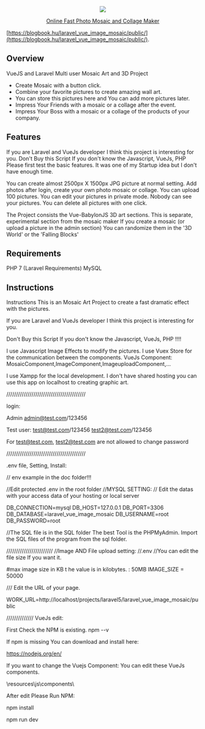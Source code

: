 <p align="center"><img src="http://blogbook.hu/laravel_vue_image_mosaic/public/design/balaton_mosaic.png"></p>

<p align="center">
<a href="https://blogbook.hu/laravel_vue_image_mosaic/public/"> Online Fast Photo Mosaic and Collage Maker</a>

</p>

[https://blogbook.hu/laravel_vue_image_mosaic/public/](https://blogbook.hu/laravel_vue_image_mosaic/public/).

## Overview

VueJS and Laravel Multi user Mosaic Art  and 3D Project

- Create Mosaic  with a button click.
- Combine your favorite pictures to create amazing wall art.
- You can store this pictures here and You can add more pictures later.
- Impress Your Friends with a mosaic or a collage after the event.
- Impress Your Boss with a mosaic or a collage of the products of your company.


## Features
If you are Laravel and VueJs developer I think this project is interesting for you.
Don't Buy this Script If you don't know the Javascript, VueJs,  PHP 
Please first test the basic features.
It was one of my Startup idea but I don't have enough time.

You can create almost 2500px X 1500px JPG picture at normal setting.
Add photos after login, create your own photo mosaic or collage. You can upload 100 pictures.
You can edit your pictures in private mode. Nobody can see your pictures.
You can delete all pictures with one click.

The Project consists the Vue-BabylonJS 3D art sections. This is separate, experimental section from the mosaic maker
If you create a mosaic (or upload a picture in the admin section) You can randomize them in the '3D World' or the 'Falling Blocks'

## Requirements
PHP 7 (Laravel Requirements)
MySQL

## Instructions
Instructions
This is an Mosaic Art Project to create a fast dramatic effect with the pictures.

If you are Laravel and VueJs developer I think this project is interesting for you.

Don't Buy this Script If you don't know the Javascript, VueJs,  PHP !!!!

I use Javascript Image Effects to modify the pictures.
I use Vuex Store for the communication between the components.
VueJs Component: MosaicComponent,ImageComponent,ImageuploadComponent,...

I use Xampp  for the local development.
I don't have shared hosting you can use this app on localhost to creating graphic art.

/////////////////////////////////////////


login:

Admin
admin@test.com/123456

Test user:
test@test.com/123456
test2@test.com/123456

For test@test.com, test2@test.com are not allowed to change  password

/////////////////////////////////////////

.env file, Setting, Install:

// env example in the doc folder!!!

//Edit protected  .env  in the root folder
//MYSQL SETTING:
// Edit the datas with your access data of your hosting or  local server

DB_CONNECTION=mysql
DB_HOST=127.0.0.1
DB_PORT=3306
DB_DATABASE=laravel_vue_image_mosaic
DB_USERNAME=root
DB_PASSWORD=root



//The SQL file is in the SQL folder
The best Tool is the  PHPMyAdmin.
Import the SQL files of the program from the sql folder.

////////////////////////
//Image AND File upload setting:
//.env
//You can edit the file size If you want it.

#max image size in KB t he value is in kilobytes. : 50MB
IMAGE_SIZE = 50000

///
Edit the URL of your page.

WORK_URL=http://localhost/projects/laravel5/laravel_vue_image_mosaic/public


//////////////
VueJs edit:

First Check the NPM is existing.
npm --v

If npm is missing You can download and install here:

https://nodejs.org/en/

If you want to change the Vuejs Component:
You can edit these VueJs components.

\resources\js\components\

After edit Please Run NPM:

npm install

npm run dev

